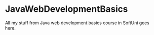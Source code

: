 # JavaWebDevelopmentBasics
All my stuff from Java web development basics course in SoftUni goes here.
